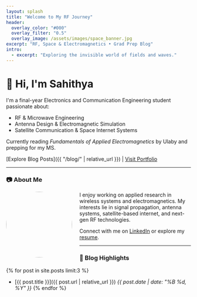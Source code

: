 ```yaml
---
layout: splash
title: "Welcome to My RF Journey"
header:
  overlay_color: "#000"
  overlay_filter: "0.5"
  overlay_image: /assets/images/space_banner.jpg
excerpt: "RF, Space & Electromagnetics • Grad Prep Blog"
intro:
  - excerpt: "Exploring the invisible world of fields and waves."
---
```



# 👋 Hi, I'm Sahithya

I'm a final-year Electronics and Communication Engineering student passionate about:
- RF & Microwave Engineering
- Antenna Design & Electromagnetic Simulation
- Satellite Communication & Space Internet Systems

Currently reading *Fundamentals of Applied Electromagnetics* by Ulaby and prepping for my MS.

[Explore Blog Posts]({{ "/blog/" | relative_url }}) | [Visit Portfolio](https://sahithya2003.vercel.app/)

---

### 📷 About Me

<img src="/RF_blog/assets/images/profile_pic.jpg" width="180" style="border-radius: 50%; float: left; margin-right: 20px;"/>

I enjoy working on applied research in wireless systems and electromagnetics. My interests lie in signal propagation, antenna systems, satellite-based internet, and next-gen RF technologies.

Connect with me on [LinkedIn](https://linkedin.com/in/sahithya-kattamuri) or explore my [resume](https://sahithya2003.vercel.app/).

---

### 🧪 Blog Highlights

{% for post in site.posts limit:3 %}
- [{{ post.title }}]({{ post.url | relative_url }})
  _{{ post.date | date: "%B %d, %Y" }}_
{% endfor %}
